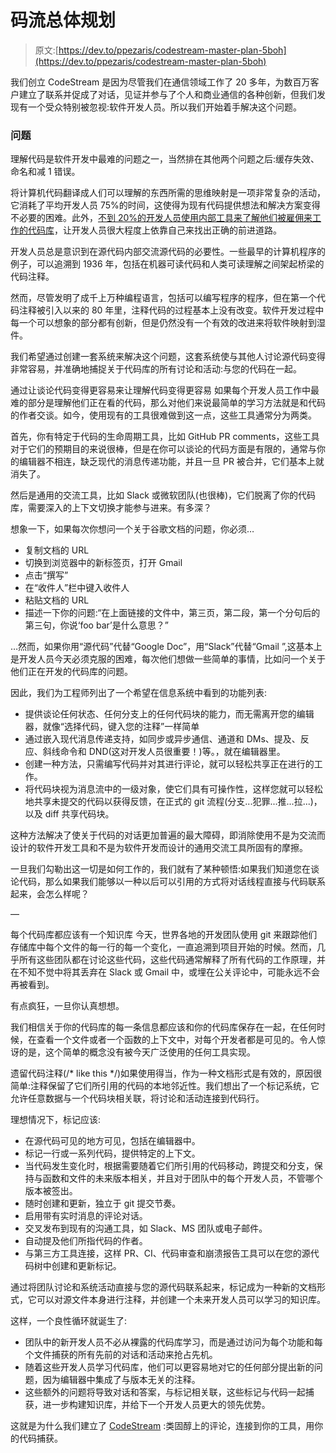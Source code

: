 # 码流总体规划

> 原文:[https://dev.to/ppezaris/codestream-master-plan-5boh](https://dev.to/ppezaris/codestream-master-plan-5boh)

我们创立 CodeStream 是因为尽管我们在通信领域工作了 20 多年，为数百万客户建立了联系并促成了对话，见证并参与了个人和商业通信的各种创新，但我们发现有一个受众特别被忽视:软件开发人员。所以我们开始着手解决这个问题。

### 问题

理解代码是软件开发中最难的问题之一，当然排在其他两个问题之后:缓存失效、命名和减 1 错误。

将计算机代码翻译成人们可以理解的东西所需的思维映射是一项非常复杂的活动，它消耗了平均开发人员 75%的时间，这使得为现有代码提供想法和解决方案变得不必要的困难。此外，[不到 20%的开发人员使用内部工具来了解他们被雇佣来工作的代码库](https://insights.stackoverflow.com/survey/2018/#developer-profile-ways-developers-learn-on-their-own)，让开发人员很大程度上依靠自己来找出正确的前进道路。

开发人员总是意识到在源代码内部交流源代码的必要性。一些最早的计算机程序的例子，可以追溯到 1936 年，包括在机器可读代码和人类可读理解之间架起桥梁的代码注释。

然而，尽管发明了成千上万种编程语言，包括可以编写程序的程序，但在第一个代码注释被引入以来的 80 年里，注释代码的过程基本上没有改变。软件开发过程中每一个可以想象的部分都有创新，但是仍然没有一个有效的改进来将软件映射到湿件。

我们希望通过创建一套系统来解决这个问题，这套系统使与其他人讨论源代码变得非常容易，并准确地捕捉关于代码库的所有讨论和活动:与您的代码在一起。

通过让谈论代码变得更容易来让理解代码变得更容易
如果每个开发人员工作中最难的部分是理解他们正在看的代码，那么对他们来说最简单的学习方法就是和代码的作者交谈。如今，使用现有的工具很难做到这一点，这些工具通常分为两类。

首先，你有特定于代码的生命周期工具，比如 GitHub PR comments，这些工具对于它们的预期目的来说很棒，但是在你可以谈论的代码方面是有限的，通常与你的编辑器不相连，缺乏现代的消息传递功能，并且一旦 PR 被合并，它们基本上就消失了。

然后是通用的交流工具，比如 Slack 或微软团队(也很棒)，它们脱离了你的代码库，需要深入的上下文切换才能参与进来。有多深？

想象一下，如果每次你想问一个关于谷歌文档的问题，你必须…

*   复制文档的 URL
*   切换到浏览器中的新标签页，打开 Gmail
*   点击“撰写”
*   在“收件人”栏中键入收件人
*   粘贴文档的 URL
*   描述一下你的问题:“在上面链接的文件中，第三页，第二段，第一个分句后的第三句，你说‘foo bar’是什么意思？”

…然而，如果你用“源代码”代替“Google Doc”，用“Slack”代替“Gmail ”,这基本上是开发人员今天必须克服的困难，每次他们想做一些简单的事情，比如问一个关于他们正在开发的代码库的问题。

因此，我们为工程师列出了一个希望在信息系统中看到的功能列表:

*   提供谈论任何状态、任何分支上的任何代码块的能力，而无需离开您的编辑器，就像“选择代码，键入您的注释”一样简单
*   通过嵌入现代消息传递支持，如同步或异步通信、通道和 DMs、提及、反应、斜线命令和 DND(这对开发人员很重要！)等。，就在编辑器里。
*   创建一种方法，只需编写代码并对其进行评论，就可以轻松共享正在进行的工作。
*   将代码块视为消息流中的一级对象，使它们具有可操作性，这样您就可以轻松地共享未提交的代码以获得反馈，在正式的 git 流程(分支...犯罪...推...拉...)，以及 diff 共享代码块。

这种方法解决了使关于代码的对话更加普遍的最大障碍，即消除使用不是为交流而设计的软件开发工具和不是为软件开发而设计的通用交流工具所固有的摩擦。

一旦我们勾勒出这一切是如何工作的，我们就有了某种顿悟:如果我们知道您在谈论代码，那么如果我们能够以一种以后可以引用的方式将对话线程直接与代码联系起来，会怎么样呢？

—

每个代码库都应该有一个知识库
今天，世界各地的开发团队使用 git 来跟踪他们存储库中每个文件的每一行的每一个变化，一直追溯到项目开始的时候。然而，几乎所有这些团队都在讨论这些代码，这些代码通常解释了所有代码的工作原理，并在不知不觉中将其丢弃在 Slack 或 Gmail 中，或埋在公关评论中，可能永远不会再被看到。

有点疯狂，一旦你认真想想。

我们相信关于你的代码库的每一条信息都应该和你的代码库保存在一起，在任何时候，在查看一个文件或者一个函数的上下文中，对每个开发者都是可见的。令人惊讶的是，这个简单的概念没有被今天广泛使用的任何工具实现。

遗留代码注释(/* like this */)如果使用得当，作为一种文档形式是有效的，原因很简单:注释保留了它们所引用的代码的本地邻近性。我们想出了一个标记系统，它允许任意数据与一个代码块相关联，将讨论和活动连接到代码行。

理想情况下，标记应该:

*   在源代码可见的地方可见，包括在编辑器中。
*   标记一行或一系列代码，提供特定的上下文。
*   当代码发生变化时，根据需要随着它们所引用的代码移动，跨提交和分支，保持与函数和文件的未来版本相关，并且对于团队中的每个开发人员，不管哪个版本被签出。
*   随时创建和更新，独立于 git 提交节奏。
*   启用带有实时消息的评论对话。
*   交叉发布到现有的沟通工具，如 Slack、MS 团队或电子邮件。
*   自动提及他们所指代码的作者。
*   与第三方工具连接，这样 PR、CI、代码审查和崩溃报告工具可以在您的源代码树中创建和更新标记。

通过将团队讨论和系统活动直接与您的源代码联系起来，标记成为一种新的文档形式，它可以对源文件本身进行注释，并创建一个未来开发人员可以学习的知识库。

这样，一个良性循环就诞生了:

*   团队中的新开发人员不必从裸露的代码库学习，而是通过访问为每个功能和每个文件捕获的所有先前的对话和活动来抢占先机。
*   随着这些开发人员学习代码库，他们可以更容易地对它的任何部分提出新的问题，因为编辑器中集成了与版本无关的注释。
*   这些额外的问题将导致对话和答案，与标记相关联，这些标记与代码一起捕获，进一步构建知识库，并给下一个开发人员更大的领先优势。

这就是为什么我们建立了 [CodeStream](https://codestream.com) :类固醇上的评论，连接到你的工具，用你的代码捕获。